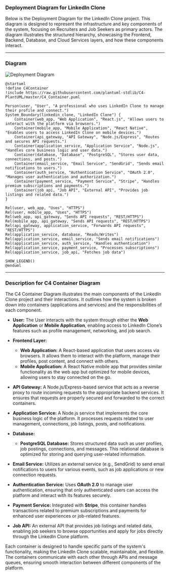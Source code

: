 ### **Deployment Diagram for LinkedIn Clone**

Below is the Deployment Diagram for the LinkedIn Clone project. This diagram is designed to represent the infrastructure and key components of the system, focusing on Recruiters and Job Seekers as primary actors. The diagram illustrates the structured hierarchy, showcasing the Frontend, Backend, Database, and Cloud Services layers, and how these components interact.

---

### **Diagram**

![Deployment Diagram](https://www.plantuml.com/plantuml/png/fLHFJ_j64BtxKymlfo11N5MSUeA6yASAa68GnsXjJvAbwrrtPnsJLltkdR53OWihgbGksHdFl3TlzmrN59GFLM6Y7pckj4MONawT3OgFFlgXRMQg764JGac_nB5NzMIjmwPAAqAVSI7QCCbS4PT6MS6ve90RdSRJouk5fDuUvt6XAA3drF80FIc5CrgW9sV70dOEepV-6V7lDPJUhP18EwiCr1i7N44mr_OFp1yiJ8sp2C51eQnQysc3sZTDsY0ecmEFPZ4Baz5PbEoOlLZ-wYgRAxyRcmP5ssKcA4pNXnsTmTyHyDzXrd6DwLAL9PU-OmhNPMbqfW8F9yE-e6AU3se6DyRL12A7P3njMJT_XfhlJAQ4qgYmShw0hLQGUbTBgKpPPonSoahsf8zDCCWBJnnlKUAPLQd13hdACgHlb-OijE2GurPdE42kIhrSgu2rseccnGFSjP7GFBaSMMqy-omzmpUJk2eWDTTEc5MS1cdo-6U550O93agMX5x64A9Z5f8sso6KuprJYCJCUGHseBOYqBYrpXfsaGwv2kexfMHJHS9pipyAui9HM7jCVfzBb0G6fYFC-Tv6CXATDnIb6rI4XTAcesKcSLT5WZQ_yph_EXDWKs9TqAkzwkRLgc53g2fikdV58TemS5tFyWb-dlmamQEinvSYrUyHDP9oNl_LPBwJbcfNS4U7Tz5cUig2roLsdwVqMEYg0AfIolXZgqtuze03-ZwSh9XcbDzSAlPfBFqPq5jblkA5TrkTCmDNWz4Kj5stm1wD2fWV7l-VA7f1i_-_SbpVDyBMIA-lYuJBZZMTXHikEu3qjqFUic_tPYDcoMlSxMxX_mT0hsbuVswThvN_Rs03_PqDUK6LK_pkTK0wrT9p_GbZdmJfEhjZehvRJm4CkDIx38cG-XOy1NBqtos6RBFtcDm9TqN9_VFxSZwxcptTZC-YAvPP5UPV)

```plantuml
@startuml
!define C4Container
!include https://raw.githubusercontent.com/plantuml-stdlib/C4-PlantUML/master/C4_Container.puml

Person(user, "User", "A professional who uses LinkedIn Clone to manage their profile and connect.")
System_Boundary(linkedin_clone, "LinkedIn Clone") {
    Container(web_app, "Web Application", "React.js", "Allows users to interact with the platform via browsers.")
    Container(mobile_app, "Mobile Application", "React Native", "Enables users to access LinkedIn Clone on mobile devices.")
    Container(api_gateway, "API Gateway", "Node.js/Express", "Routes and secures API requests.")
    Container(application_service, "Application Service", "Node.js", "Handles core business logic and user data.")
    Container(database, "Database", "PostgreSQL", "Stores user data, connections, and posts.")
    Container(email_service, "Email Service", "SendGrid", "Sends email notifications to users.")
    Container(auth_service, "Authentication Service", "OAuth 2.0", "Manages user authentication and authorization.")
    Container(payment_service, "Payment Service", "Stripe", "Handles premium subscriptions and payments.")
    Container(job_api, "Job API", "External API", "Provides job listings and related data.")
}

Rel(user, web_app, "Uses", "HTTPS")
Rel(user, mobile_app, "Uses", "HTTPS")
Rel(web_app, api_gateway, "Sends API requests", "REST/HTTPS")
Rel(mobile_app, api_gateway, "Sends API requests", "REST/HTTPS")
Rel(api_gateway, application_service, "Forwards API requests", "REST/HTTPS")
Rel(application_service, database, "Reads/Writes")
Rel(application_service, email_service, "Sends email notifications")
Rel(application_service, auth_service, "Handles authentication")
Rel(application_service, payment_service, "Processes subscriptions")
Rel(application_service, job_api, "Fetches job data")

SHOW_LEGEND()
@enduml
```

---


### **Description for C4 Container Diagram**

The C4 Container Diagram illustrates the main components of the LinkedIn Clone project and their interactions. It outlines how the system is broken down into containers (applications and services) and the responsibilities of each component.

- **User:**
  The User interacts with the system through either the **Web Application** or **Mobile Application**, enabling access to LinkedIn Clone’s features such as profile management, networking, and job search.

- **Frontend Layer:**
  - **Web Application:**
    A React-based application that users access via browsers. It allows them to interact with the platform, manage their profiles, post content, and connect with others.
  - **Mobile Application:**
    A React Native mobile app that provides similar functionality as the web app but optimized for mobile devices, allowing users to stay connected on the go.

- **API Gateway:**
  A Node.js/Express-based service that acts as a reverse proxy to route incoming requests to the appropriate backend services. It ensures that requests are properly secured and forwarded to the correct containers.

- **Application Service:**
  A Node.js service that implements the core business logic of the platform. It processes requests related to user management, connections, job listings, posts, and notifications.

- **Database:**
  - **PostgreSQL Database:**
    Stores structured data such as user profiles, job postings, connections, and messages. This relational database is optimized for storing and querying user-related information.

- **Email Service:**
  Utilizes an external service (e.g., SendGrid) to send email notifications to users for various events, such as job applications or new connection requests.

- **Authentication Service:**
  Uses **OAuth 2.0** to manage user authentication, ensuring that only authenticated users can access the platform and interact with its features securely.

- **Payment Service:**
  Integrated with **Stripe**, this container handles transactions related to premium subscriptions and payments for enhanced user experiences or job-related features.

- **Job API:**
  An external API that provides job listings and related data, enabling job seekers to browse opportunities and apply for jobs directly through the LinkedIn Clone platform.

Each container is designed to handle specific parts of the system's functionality, making the LinkedIn Clone scalable, maintainable, and flexible. The containers communicate with each other through APIs and message queues, ensuring smooth interaction between different components of the platform.
